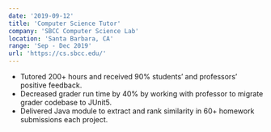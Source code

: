 ```yaml
---
date: '2019-09-12'
title: 'Computer Science Tutor'
company: 'SBCC Computer Science Lab'
location: 'Santa Barbara, CA'
range: 'Sep - Dec 2019'
url: 'https://cs.sbcc.edu/'
---
```


- Tutored 200+ hours and received 90% students’ and professors’ positive feedback.
- Decreased grader run time by 40% by working with professor to migrate grader codebase to JUnit5.
- Delivered Java module to extract and rank similarity in 60+ homework submissions each project.
